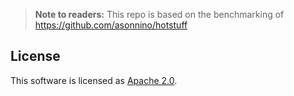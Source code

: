 > **Note to readers:** This repo is based on the benchmarking of https://github.com/asonnino/hotstuff

## License
This software is licensed as [Apache 2.0](LICENSE).
